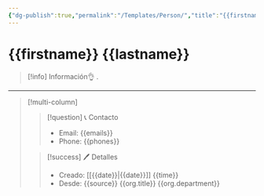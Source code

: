 ```yaml
---
{"dg-publish":true,"permalink":"/Templates/Person/","title":"{{firstname}} {{lastname}}","tags":["NoteType/Person"],"created":"2023-03-23T22:00:18.836-05:00","updated":"2023-10-04T22:16:59.063-05:00"}
---
```


# {{firstname}} {{lastname}}

> [!info] Información👌
> .
 ---
> [!multi-column]
> 
> > [!question] 📞 Contacto
> > - Email: {{emails}} 
> > - Phone: {{phones}} 
> 
> > [!success] 🖊️ Detalles
> > - Creado: [[{{date}}\|{{date}}]] {{time}}
> > - Desde: {{source}} {{org.title}} {{org.department}}

